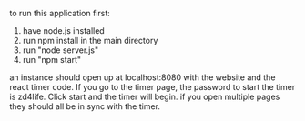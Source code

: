 to run this application first:

1. have node.js installed
2. run npm install in the main directory
3. run "node server.js"
4. run "npm start"

an instance should open up at localhost:8080 with the website and the react timer code. If you go to the timer page, the password to start the timer is zd4life. Click start and the timer will begin. if you open multiple pages they should all be in sync with the timer. 